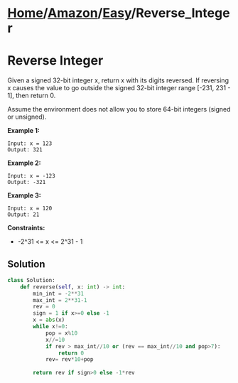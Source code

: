 # [Home](./../..)/[Amazon](./..)/[Easy](./)/Reverse_Integer
<h1>Reverse Integer</h1>

<p>
Given a signed 32-bit integer x, return x with its digits reversed. If reversing x causes the value to go outside the signed 32-bit integer range [-231, 231 - 1], then return 0.

Assume the environment does not allow you to store 64-bit integers (signed or unsigned).

</p>

<b>Example 1:</b>

    Input: x = 123
    Output: 321
    
<b>Example 2:</b>

    Input: x = -123
    Output: -321
    
<b>Example 3:</b>

    Input: x = 120
    Output: 21

<b>Constraints:</b>

- -2^31 <= x <= 2^31 - 1

<h2>Solution</h2>

```python
class Solution:
    def reverse(self, x: int) -> int:
        min_int = -2**31
        max_int = 2**31-1
        rev = 0
        sign = 1 if x>=0 else -1
        x = abs(x)
        while x!=0:
            pop = x%10
            x//=10
            if rev > max_int//10 or (rev == max_int//10 and pop>7):
                return 0
            rev= rev*10+pop
        
        return rev if sign>0 else -1*rev
```
